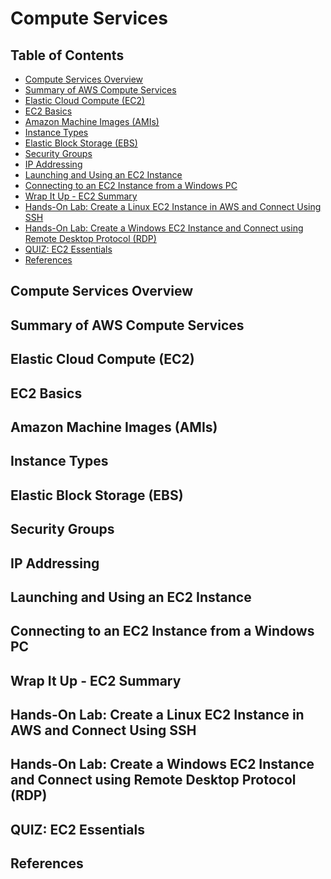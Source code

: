 # Compute Services


## Table of Contents
<!-- START doctoc generated TOC please keep comment here to allow auto update -->
<!-- DON'T EDIT THIS SECTION, INSTEAD RE-RUN doctoc TO UPDATE -->


- [Compute Services Overview](#compute-services-overview)
- [Summary of AWS Compute Services](#summary-of-aws-compute-services)
- [Elastic Cloud Compute (EC2)](#elastic-cloud-compute-ec2)
- [EC2 Basics](#ec2-basics)
- [Amazon Machine Images (AMIs)](#amazon-machine-images-amis)
- [Instance Types](#instance-types)
- [Elastic Block Storage (EBS)](#elastic-block-storage-ebs)
- [Security Groups](#security-groups)
- [IP Addressing](#ip-addressing)
- [Launching and Using an EC2 Instance](#launching-and-using-an-ec2-instance)
- [Connecting to an EC2 Instance from a Windows PC](#connecting-to-an-ec2-instance-from-a-windows-pc)
- [Wrap It Up - EC2 Summary](#wrap-it-up---ec2-summary)
- [Hands-On Lab: Create a Linux EC2 Instance in AWS and Connect Using SSH](#hands-on-lab-create-a-linux-ec2-instance-in-aws-and-connect-using-ssh)
- [Hands-On Lab: Create a Windows EC2 Instance and Connect using Remote Desktop Protocol (RDP)](#hands-on-lab-create-a-windows-ec2-instance-and-connect-using-remote-desktop-protocol-rdp)
- [QUIZ: EC2 Essentials](#quiz-ec2-essentials)
- [References](#references)

<!-- END doctoc generated TOC please keep comment here to allow auto update -->


## Compute Services Overview


## Summary of AWS Compute Services


## Elastic Cloud Compute (EC2)


## EC2 Basics


## Amazon Machine Images (AMIs)


## Instance Types


## Elastic Block Storage (EBS)


## Security Groups


## IP Addressing


## Launching and Using an EC2 Instance


## Connecting to an EC2 Instance from a Windows PC


## Wrap It Up - EC2 Summary


## Hands-On Lab: Create a Linux EC2 Instance in AWS and Connect Using SSH


## Hands-On Lab: Create a Windows EC2 Instance and Connect using Remote Desktop Protocol (RDP)


## QUIZ: EC2 Essentials


## References
